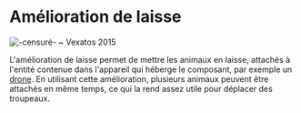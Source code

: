 # Amélioration de laisse

![-censuré- ~ Vexatos 2015](oredict:oc:leashUpgrade)

L'amélioration de laisse permet de mettre les animaux en laisse, attachés à l'entité contenue dans l'appareil qui héberge le composant, par exemple un [drone](drone.md). En utilisant cette amélioration, plusieurs animaux peuvent être attachés en même temps, ce qui la rend assez utile pour déplacer des troupeaux.
